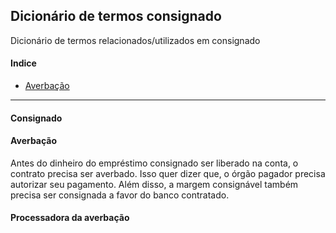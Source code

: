 ## Dicionário de termos consignado
Dicionário de termos relacionados/utilizados em consignado

#### Indice
- [Averbação](#Averbação)

--------------------------------

#### Consignado

#### Averbação

Antes do dinheiro do empréstimo consignado ser liberado na conta, o contrato precisa ser averbado. Isso quer dizer que, o órgão pagador precisa autorizar seu pagamento. Além disso, a margem consignável também precisa ser consignada a favor do banco contratado.

#### Processadora da averbação
